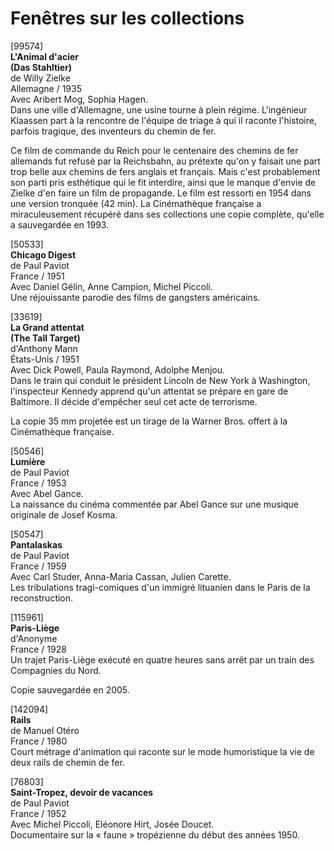# Fenêtres sur les collections

[99574]  
**L'Animal d'acier**  
**(Das Stahltier)**  
de Willy Zielke  
Allemagne / 1935  
Avec Aribert Mog, Sophia Hagen.  
Dans une ville d'Allemagne, une usine tourne à plein régime. L'ingénieur Klaassen part à la rencontre de l'équipe de triage à qui il raconte l'histoire, parfois tragique, des inventeurs du chemin de fer.

Ce film de commande du Reich pour le centenaire des chemins de fer allemands fut refusé par la Reichsbahn, au prétexte qu'on y faisait une part trop belle aux chemins de fers anglais et français. Mais c'est probablement son parti pris esthétique qui le fit interdire, ainsi que le manque d'envie de Zielke d'en faire un film de propagande. Le film est ressorti en 1954 dans une version tronquée (42 min). La Cinémathèque française a miraculeusement récupéré dans ses collections une copie complète, qu'elle a sauvegardée en 1993.

[50533]  
**Chicago Digest**  
de Paul Paviot  
France / 1951  
Avec Daniel Gélin, Anne Campion, Michel Piccoli.  
Une réjouissante parodie des films de gangsters américains.

[33619]  
**La Grand attentat**  
**(The Tall Target)**  
d'Anthony Mann  
États-Unis / 1951  
Avec Dick Powell, Paula Raymond, Adolphe Menjou.  
Dans le train qui conduit le président Lincoln de New York à Washington, l'inspecteur Kennedy apprend qu'un attentat se prépare en gare de Baltimore. Il décide d'empêcher seul cet acte de terrorisme.

La copie 35 mm projetée est un tirage de la Warner Bros. offert à la Cinémathèque française.

[50546]  
**Lumière**  
de Paul Paviot  
France / 1953  
Avec Abel Gance.  
La naissance du cinéma commentée par Abel Gance sur une musique originale de Josef Kosma.

[50547]  
**Pantalaskas**  
de Paul Paviot  
France / 1959  
Avec Carl Studer, Anna-Maria Cassan, Julien Carette.  
Les tribulations tragi-comiques d'un immigré lituanien dans le Paris de la reconstruction.

[115961]  
**Paris-Liège**  
d'Anonyme  
France / 1928  
Un trajet Paris-Liège exécuté en quatre heures sans arrêt par un train des Compagnies du Nord.

Copie sauvegardée en 2005.

[142094]  
**Rails**  
de Manuel Otéro  
France / 1980  
Court métrage d'animation qui raconte sur le mode humoristique la vie de deux rails de chemin de fer.

[76803]  
**Saint-Tropez, devoir de vacances**  
de Paul Paviot  
France / 1952  
Avec Michel Piccoli, Eléonore Hirt, Josée Doucet.  
Documentaire sur la « faune » tropézienne du début des années 1950.

